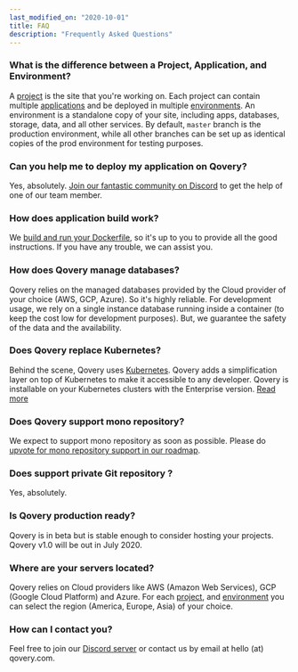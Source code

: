 ```yaml
---
last_modified_on: "2020-10-01"
title: FAQ
description: "Frequently Asked Questions"
---
```

### What is the difference between a Project, Application, and Environment?

A [project][docs.project] is the site that you're working on. Each project can contain multiple [applications][docs.application] and be deployed in multiple [environments][docs.environment]. An environment is a standalone copy of your site, including apps, databases, storage, data, and all other services. By default, `master` branch is the production environment, while all other branches can be set up as identical copies of the prod environment for testing purposes.

### Can you help me to deploy my application on Qovery?

Yes, absolutely. [Join our fantastic community on Discord][urls.qovery_chat] to get the help of one of our team member.

### How does application build work?

We [build and run your Dockerfile][guides.how-to-deploy-a-docker-container], so it's up to you to provide all the good instructions. If you have any trouble, we can assist you.

### How does Qovery manage databases?

Qovery relies on the managed databases provided by the Cloud provider of your choice (AWS, GCP, Azure). So it's highly reliable. For development usage, we rely on a single instance database running inside a container (to keep the cost low for development purposes). But, we guarantee the safety of the data and the availability.

### Does Qovery replace Kubernetes?

Behind the scene, Qovery uses [Kubernetes][urls.kubernetes]. Qovery adds a simplification layer on top of Kubernetes to make it accessible to any developer. Qovery is installable on your Kubernetes clusters with the Enterprise version. [Read more][urls.qovery_enterprise]

### Does Qovery support mono repository?

We expect to support mono repository as soon as possible. Please do [upvote for mono repository support in our roadmap][urls.qovery_roadmap].

### Does support private Git repository ?

Yes, absolutely.

### Is Qovery production ready?

Qovery is in beta but is stable enough to consider hosting your projects. Qovery v1.0 will be out in July 2020.

### Where are your servers located?

Qovery relies on Cloud providers like AWS (Amazon Web Services), GCP (Google Cloud Platform) and Azure. For each [project][docs.project], and [environment][docs.environment] you can select the region (America, Europe, Asia) of your choice.

### How can I contact you?

Feel free to join our [Discord server][urls.qovery_chat] or contact us by email at hello (at) qovery.com.


[docs.application]: /docs/main-concepts/application/
[docs.environment]: /docs/main-concepts/environment/
[docs.project]: /docs/main-concepts/project/
[guides.how-to-deploy-a-docker-container]: /guides/tutorial/how-to-deploy-a-docker-container/
[urls.kubernetes]: https://kubernetes.io/
[urls.qovery_chat]: https://discord.qovery.com
[urls.qovery_enterprise]: https://www.qovery.com/business
[urls.qovery_roadmap]: https://roadmap.qovery.com/
